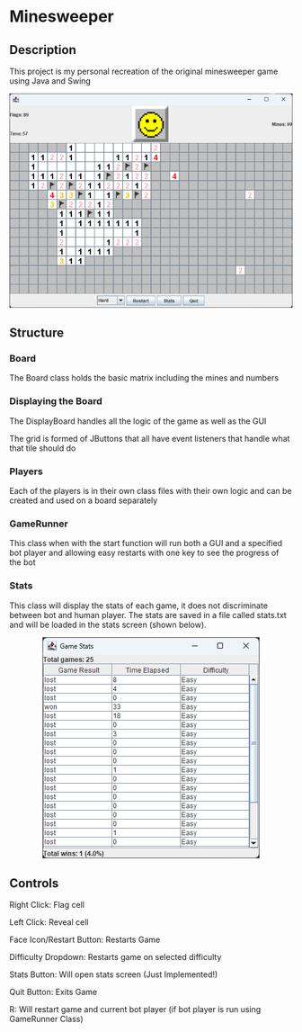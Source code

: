# Minesweeper 
## Description
This project is my personal recreation of the original minesweeper game using Java and Swing 

<div style="text-align:center">
<img src="img/Hard.png" alt="Hard Difficulty Game">
</div>

## Structure
### Board
The Board class holds the basic matrix including the mines and numbers
### Displaying the Board
The DisplayBoard handles all the logic of the game as well as the GUI

The grid is formed of JButtons that all have event listeners that handle what that tile should do
### Players
Each of the players is in their own class files with their own logic and can be created and used on a board separately 
### GameRunner
This class when with the start function will run both a GUI and a specified bot player and allowing easy restarts with one key to see the progress of the bot
### Stats
This class will display the stats of each game, it does not discriminate between bot and human player.
The stats are saved in a file called stats.txt and will be loaded in the stats screen (shown below).

<div style="text-align:center">
<img src="img/Stats.png" alt="Stats Image">
</div>

## Controls
Right Click: Flag cell

Left Click: Reveal cell

Face Icon/Restart Button: Restarts Game

Difficulty Dropdown: Restarts game on selected difficulty

Stats Button: Will open stats screen (Just Implemented!)

Quit Button: Exits Game

R: Will restart game and current bot player (if bot player is run using GameRunner Class)



